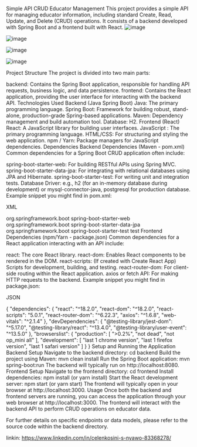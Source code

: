 Simple API CRUD Educator Management
This project provides a simple API for managing educator information, including standard Create, Read, Update, and Delete (CRUD) operations. It consists of a backend developed with Spring Boot and a frontend built with React.
![image](https://github.com/user-attachments/assets/e5103c58-57bb-4cd7-9d6b-51cc6b865e73)

![image](https://github.com/user-attachments/assets/0709d4b0-aa78-4185-81f5-4c0c921ea726)

![image](https://github.com/user-attachments/assets/bfaec3df-8cb7-4372-ba6e-81f5f7bc5a6e)

![image](https://github.com/user-attachments/assets/f6d2c9ce-4948-49b0-a4dd-eb760d8cad99)

Project Structure
The project is divided into two main parts:

backend: Contains the Spring Boot application, responsible for handling API requests, business logic, and data persistence.
frontend: Contains the React application, providing the user interface for interacting with the backend API.
Technologies Used
Backend (Java Spring Boot)
Java: The primary programming language.
Spring Boot: Framework for building robust, stand-alone, production-grade Spring-based applications.
Maven: Dependency management and build automation tool.
Database: H2.
Frontend (React)
React: A JavaScript library for building user interfaces.
JavaScript : The primary programming language.
HTML/CSS: For structuring and styling the web application.
npm / Yarn: Package managers for JavaScript dependencies.
Dependencies
Backend Dependencies (Maven - pom.xml)
Common dependencies for a Spring Boot CRUD application often include:

spring-boot-starter-web: For building RESTful APIs using Spring MVC.
spring-boot-starter-data-jpa: For integrating with relational databases using JPA and Hibernate.
spring-boot-starter-test: For writing unit and integration tests.
Database Driver: e.g., h2 (for an in-memory database during development) or mysql-connector-java, postgresql for production database.
Example snippet you might find in pom.xml:

XML

<dependencies>
    <dependency>
        <groupId>org.springframework.boot</groupId>
        <artifactId>spring-boot-starter-web</artifactId>
    </dependency>
    <dependency>
        <groupId>org.springframework.boot</groupId>
        <artifactId>spring-boot-starter-data-jpa</artifactId>
    </dependency>
    <dependency>
        <groupId>org.springframework.boot</groupId>
        <artifactId>spring-boot-starter-test</artifactId>
        <scope>test</scope>
    </dependency>
</dependencies>
Frontend Dependencies (npm/Yarn - package.json)
Common dependencies for a React application interacting with an API include:

react: The core React library.
react-dom: Enables React components to be rendered in the DOM.
react-scripts: (If created with Create React App) Scripts for development, building, and testing.
react-router-dom: For client-side routing within the React application.
axios or fetch API: For making HTTP requests to the backend.
Example snippet you might find in package.json:

JSON

{
  "dependencies": {
    "react": "^18.2.0",
    "react-dom": "^18.2.0",
    "react-scripts": "5.0.1",
    "react-router-dom": "^6.22.3",
    "axios": "^1.6.8",
    "web-vitals": "^2.1.4"
  },
  "devDependencies": {
    "@testing-library/jest-dom": "^5.17.0",
    "@testing-library/react": "^13.4.0",
    "@testing-library/user-event": "^13.5.0"
  },
  "browserslist": {
    "production": [
      ">0.2%",
      "not dead",
      "not op_mini all"
    ],
    "development": [
      "last 1 chrome version",
      "last 1 firefox version",
      "last 1 safari version"
    ]
  }
}
Setup and Running the Application
Backend Setup
Navigate to the backend directory: cd backend
Build the project using Maven: mvn clean install
Run the Spring Boot application: mvn spring-boot:run The backend will typically run on http://localhost:8080.
Frontend Setup
Navigate to the frontend directory: cd frontend
Install dependencies: npm install (or yarn install)
Start the React development server: npm start (or yarn start) The frontend will typically open in your browser at http://localhost:3000.
Usage
Once both the backend and frontend servers are running, you can access the application through your web browser at http://localhost:3000. The frontend will interact with the backend API to perform CRUD operations on educator data.

For further details on specific endpoints or data models, please refer to the source code within the backend directory.

linkin: https://www.linkedin.com/in/celenkosini-s-nyawo-83368278/

